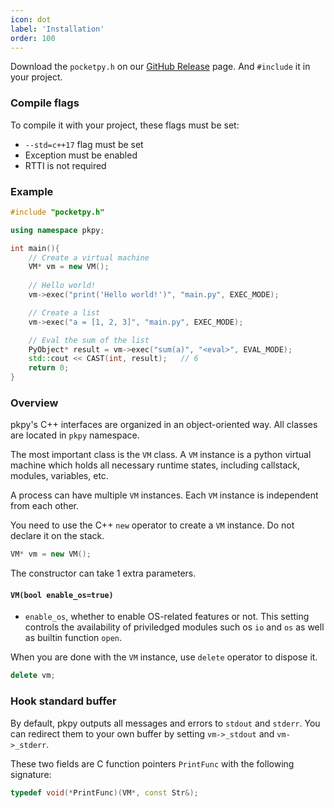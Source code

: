 ```yaml
---
icon: dot
label: 'Installation'
order: 100
---
```


Download the `pocketpy.h` on our [GitHub Release](https://github.com/blueloveTH/pocketpy/releases) page.
And `#include` it in your project.

### Compile flags

To compile it with your project, these flags must be set:

+ `--std=c++17` flag must be set
+ Exception must be enabled
+ RTTI is not required

### Example

```cpp
#include "pocketpy.h"

using namespace pkpy;

int main(){
    // Create a virtual machine
    VM* vm = new VM();
    
    // Hello world!
    vm->exec("print('Hello world!')", "main.py", EXEC_MODE);

    // Create a list
    vm->exec("a = [1, 2, 3]", "main.py", EXEC_MODE);

    // Eval the sum of the list
    PyObject* result = vm->exec("sum(a)", "<eval>", EVAL_MODE);
    std::cout << CAST(int, result);   // 6
    return 0;
}
```

### Overview

pkpy's C++ interfaces are organized in an object-oriented way.
All classes are located in `pkpy` namespace.

The most important class is the `VM` class. A `VM` instance is a python virtual machine which holds all necessary runtime states, including callstack, modules, variables, etc.

A process can have multiple `VM` instances. Each `VM` instance is independent from each other.

You need to use the C++ `new` operator to create a `VM` instance.
Do not declare it on the stack.

```cpp
VM* vm = new VM();
```

The constructor can take 1 extra parameters.

#### `VM(bool enable_os=true)`

+ `enable_os`, whether to enable OS-related features or not. This setting controls the availability of priviledged modules such os `io` and `os` as well as builtin function `open`.

When you are done with the `VM` instance, use `delete` operator to dispose it.

```cpp
delete vm;
```

### Hook standard buffer

By default, pkpy outputs all messages and errors to `stdout` and `stderr`.
You can redirect them to your own buffer by setting `vm->_stdout` and `vm->_stderr`.

These two fields are C function pointers `PrintFunc` with the following signature:

```cpp
typedef void(*PrintFunc)(VM*, const Str&);
```